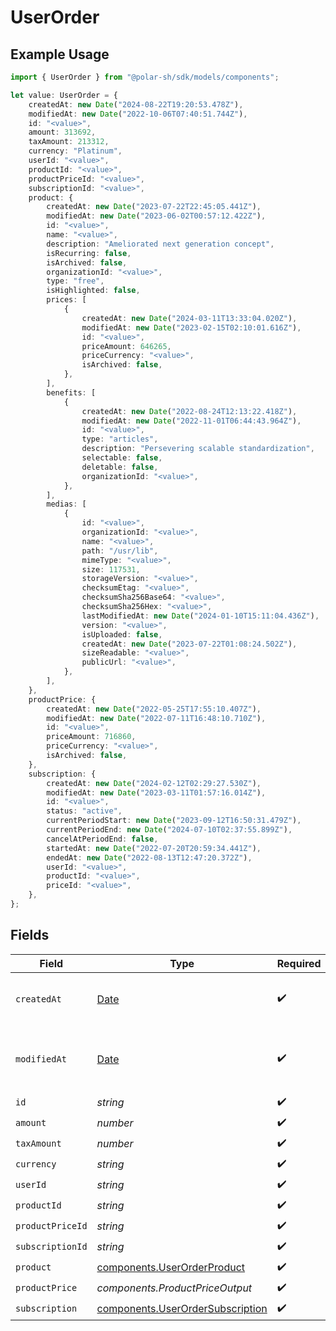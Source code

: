 # UserOrder

## Example Usage

```typescript
import { UserOrder } from "@polar-sh/sdk/models/components";

let value: UserOrder = {
    createdAt: new Date("2024-08-22T19:20:53.478Z"),
    modifiedAt: new Date("2022-10-06T07:40:51.744Z"),
    id: "<value>",
    amount: 313692,
    taxAmount: 213312,
    currency: "Platinum",
    userId: "<value>",
    productId: "<value>",
    productPriceId: "<value>",
    subscriptionId: "<value>",
    product: {
        createdAt: new Date("2023-07-22T22:45:05.441Z"),
        modifiedAt: new Date("2023-06-02T00:57:12.422Z"),
        id: "<value>",
        name: "<value>",
        description: "Ameliorated next generation concept",
        isRecurring: false,
        isArchived: false,
        organizationId: "<value>",
        type: "free",
        isHighlighted: false,
        prices: [
            {
                createdAt: new Date("2024-03-11T13:33:04.020Z"),
                modifiedAt: new Date("2023-02-15T02:10:01.616Z"),
                id: "<value>",
                priceAmount: 646265,
                priceCurrency: "<value>",
                isArchived: false,
            },
        ],
        benefits: [
            {
                createdAt: new Date("2022-08-24T12:13:22.418Z"),
                modifiedAt: new Date("2022-11-01T06:44:43.964Z"),
                id: "<value>",
                type: "articles",
                description: "Persevering scalable standardization",
                selectable: false,
                deletable: false,
                organizationId: "<value>",
            },
        ],
        medias: [
            {
                id: "<value>",
                organizationId: "<value>",
                name: "<value>",
                path: "/usr/lib",
                mimeType: "<value>",
                size: 117531,
                storageVersion: "<value>",
                checksumEtag: "<value>",
                checksumSha256Base64: "<value>",
                checksumSha256Hex: "<value>",
                lastModifiedAt: new Date("2024-01-10T15:11:04.436Z"),
                version: "<value>",
                isUploaded: false,
                createdAt: new Date("2023-07-22T01:08:24.502Z"),
                sizeReadable: "<value>",
                publicUrl: "<value>",
            },
        ],
    },
    productPrice: {
        createdAt: new Date("2022-05-25T17:55:10.407Z"),
        modifiedAt: new Date("2022-07-11T16:48:10.710Z"),
        id: "<value>",
        priceAmount: 716860,
        priceCurrency: "<value>",
        isArchived: false,
    },
    subscription: {
        createdAt: new Date("2024-02-12T02:29:27.530Z"),
        modifiedAt: new Date("2023-03-11T01:57:16.014Z"),
        id: "<value>",
        status: "active",
        currentPeriodStart: new Date("2023-09-12T16:50:31.479Z"),
        currentPeriodEnd: new Date("2024-07-10T02:37:55.899Z"),
        cancelAtPeriodEnd: false,
        startedAt: new Date("2022-07-20T20:59:34.441Z"),
        endedAt: new Date("2022-08-13T12:47:20.372Z"),
        userId: "<value>",
        productId: "<value>",
        priceId: "<value>",
    },
};
```

## Fields

| Field                                                                                         | Type                                                                                          | Required                                                                                      | Description                                                                                   |
| --------------------------------------------------------------------------------------------- | --------------------------------------------------------------------------------------------- | --------------------------------------------------------------------------------------------- | --------------------------------------------------------------------------------------------- |
| `createdAt`                                                                                   | [Date](https://developer.mozilla.org/en-US/docs/Web/JavaScript/Reference/Global_Objects/Date) | :heavy_check_mark:                                                                            | Creation timestamp of the object.                                                             |
| `modifiedAt`                                                                                  | [Date](https://developer.mozilla.org/en-US/docs/Web/JavaScript/Reference/Global_Objects/Date) | :heavy_check_mark:                                                                            | Last modification timestamp of the object.                                                    |
| `id`                                                                                          | *string*                                                                                      | :heavy_check_mark:                                                                            | N/A                                                                                           |
| `amount`                                                                                      | *number*                                                                                      | :heavy_check_mark:                                                                            | N/A                                                                                           |
| `taxAmount`                                                                                   | *number*                                                                                      | :heavy_check_mark:                                                                            | N/A                                                                                           |
| `currency`                                                                                    | *string*                                                                                      | :heavy_check_mark:                                                                            | N/A                                                                                           |
| `userId`                                                                                      | *string*                                                                                      | :heavy_check_mark:                                                                            | N/A                                                                                           |
| `productId`                                                                                   | *string*                                                                                      | :heavy_check_mark:                                                                            | N/A                                                                                           |
| `productPriceId`                                                                              | *string*                                                                                      | :heavy_check_mark:                                                                            | N/A                                                                                           |
| `subscriptionId`                                                                              | *string*                                                                                      | :heavy_check_mark:                                                                            | N/A                                                                                           |
| `product`                                                                                     | [components.UserOrderProduct](../../models/components/userorderproduct.md)                    | :heavy_check_mark:                                                                            | N/A                                                                                           |
| `productPrice`                                                                                | *components.ProductPriceOutput*                                                               | :heavy_check_mark:                                                                            | N/A                                                                                           |
| `subscription`                                                                                | [components.UserOrderSubscription](../../models/components/userordersubscription.md)          | :heavy_check_mark:                                                                            | N/A                                                                                           |